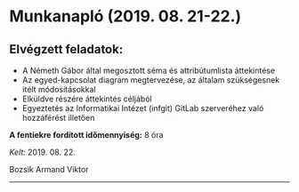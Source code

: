 # Munkanapló (2019. 08. 21-22.)

## Elvégzett feladatok:

* A Németh Gábor által megosztott séma és attribútumlista áttekintése
* Az egyed-kapcsolat diagram megtervezése, az általam szükségesnek itélt módosításokkal
* Elküldve részére áttekintés céljából
* Egyeztetés az Informatikai Intézet (infgit) GitLab szerveréhez való hozzáférést illetően

**A fentiekre fordított időmennyiség:** 8 óra


*Kelt:* 2019. 08. 22. 

Bozsik Armand Viktor

---